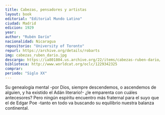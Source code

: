 ```yaml
---
title: Cabezas, pensadores y artistas
layout: book
editorial: "Editorial Mundo Latino"
ciudad: Madrid
edicion: 1929
year: 
author: "Rubén Darío"
nacionalidad: Nicaragua
repositorio: "University of Toronto"
repurl: https://archive.org/details/robarts
img: cabezas_ruben_dario.jpg
descarga: https://ia801804.us.archive.org/22/items/cabezas-ruben-dario/Cabezas%20-%20Ruben%20Dario.pdf
biblioteca: http://www.worldcat.org/oclc/1229342325
comprar: 
periodo: "Siglo XX"
---
```

 

Su genealogía mental -por Dios, siempre descendemos, o ascendemos de alguien, y ha existido el Adán literario!- ¿le emparenta con cuáles antecesores? Pero ningún espíritu encuentro más fraternal para el suyo que el de Edgar Poe -tanto en todo va buscando su equilibrio nuestra balanza continental. 
